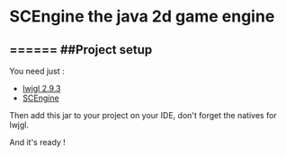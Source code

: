 # SCEngine the java 2d game engine
======
##Project setup
------
You need just :
+ [lwjgl 2.9.3](https://sourceforge.net/projects/java-game-lib/files/Official%20Releases/LWJGL%202.9.3/)
+ [SCEngine](http://sorax.olympe.in/Sorax/jar/scengine.jar)

Then add this jar to your project on your IDE, don't forget the natives for lwjgl.

And it's ready !